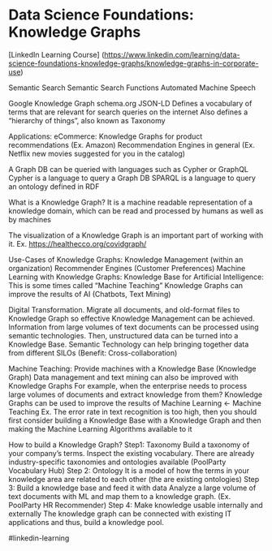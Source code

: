 # Data Science Foundations: Knowledge Graphs
[LinkedIn Learning Course]
(https://www.linkedin.com/learning/data-science-foundations-knowledge-graphs/knowledge-graphs-in-corporate-use)

Semantic Search
Semantic Search Functions
Automated Machine Speech

Google Knowledge Graph
schema.org
JSON-LD
Defines a vocabulary of terms that are relevant for search queries on the internet
Also defines a “hierarchy of things”, also known as Taxonomy

Applications: 
eCommerce: Knowledge Graphs for product recommendations (Ex. Amazon)
Recommendation Engines in general (Ex. Netflix new movies suggested for you in the catalog)

A Graph DB can be queried with languages such as Cypher or GraphQL
Cypher is a language to query a Graph DB
SPARQL is a language to query an ontology defined in RDF

What is a Knowledge Graph?
It is a machine readable representation of a knowledge domain, which can be read and processed by humans as well as by machines

The visualization of a Knowledge Graph is an important part of working with it. 
Ex. https://healthecco.org/covidgraph/ 

Use-Cases of Knowledge Graphs:
Knowledge Management (within an organization)
Recommender Engines (Customer Preferences)
Machine Learning with Knowledge Graphs:
Knowledge Base for Artificial Intelligence: This is some times called “Machine Teaching”
Knowledge Graphs can improve the results of AI (Chatbots, Text Mining)

Digital Transformation. Migrate all documents, and old-format files to Knowledge Graph so effective Knowledge Management can be achieved.
Information from large volumes of text documents can be processed using semantic technologies. Then, unstructured data can be turned into a Knowledge Base.
Semantic Technology can help bringing together data from different SILOs (Benefit: Cross-collaboration)

Machine Teaching: Provide machines with a Knowledge Base (Knowledge Graph)
Data management and text mining can also be improved with Knowledge Graphs
For example, when the enterprise needs to process large volumes of documents and extract knowledge from them?
Knowledge Graphs can be used to improve the results of Machine Learning <- Machine Teaching
Ex. The error rate in text recognition is too high, then you should first consider building a Knowledge Base with a Knowledge Graph and then making the Machine Learning Algorithms available to it

How to build a Knowledge Graph?
Step1: Taxonomy
Build a taxonomy of your company’s terms. Inspect the existing vocabulary. There are already industry-specific taxonomies and ontologies available (PoolParty Vocabulary Hub)
Step 2: Ontology
It is a model of how the terms in your knowledge area are related to each other (the are existing ontologies)
Step 3: Build a knowledge base and feed it with data
Analyze a large volume of text documents with ML and map them to a knowledge graph. (Ex. PoolParty HR Recommender)
Step 4: Make knowledge usable internally and externally
The knowledge graph can be connected with existing IT applications and thus, build a knowledge pool.

#linkedin-learning